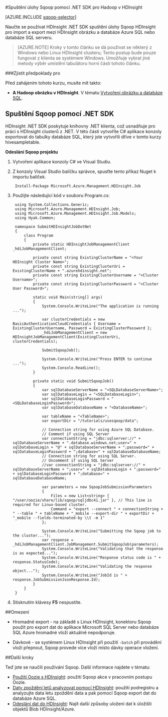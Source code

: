 <properties
    pageTitle="Použití Hadoop Sqoop v HDInsight | Microsoft Azure"
    description="Naučte se používat HDInsight .NET SDK Sqoop import a export mezi clusteru Hadoop a databáze Azure SQL."
    editor="cgronlun"
    manager="jhubbard"
    services="hdinsight"
    documentationCenter=""
    tags="azure-portal"
    authors="mumian"/>

<tags
    ms.service="hdinsight"
    ms.workload="big-data"
    ms.tgt_pltfrm="na"
    ms.devlang="na"
    ms.topic="article"
   ms.date="09/14/2016"
    ms.author="jgao"/>

#<a name="run-sqoop-jobs-using-net-sdk-for-hadoop-in-hdinsight"></a>Spuštění úlohy Sqoop pomocí .NET SDK pro Hadoop v HDInsight

[AZURE.INCLUDE [sqoop-selector](../../includes/hdinsight-selector-use-sqoop.md)]

Naučte se používat HDInsight .NET SDK spuštění úlohy Sqoop HDInsight pro import a export mezi HDInsight obrázku a databáze Azure SQL nebo databáze SQL serveru.

> [AZURE.NOTE] Kroky v tomto článku se dá používat se některý z Windows nebo Linux HDInsight clusteru; Tento postup bude pouze fungovat z klienta se systémem Windows. Umožňuje vybrat jiné metody výběr umístění tabulátoru horní části tohoto článku.

###<a name="prerequisites"></a>Zjistit předpoklady pro

Před zahájením tohoto kurzu, musíte mít takto:

- **A Hadoop obrázku v HDInsight**. V tématu [Vytvoření obrázku a databáze SQL](hdinsight-use-sqoop.md#create-cluster-and-sql-database).

## <a name="run-sqoop-using-net-sdk"></a>Spuštění Sqoop pomocí .NET SDK

HDInsight .NET SDK poskytuje knihovny .NET klienta, což usnadňuje pro práci s HDInsight clusterů z .NET. V této části vytvoříte C# aplikace konzoly exportovat do tabulky databáze SQL, který jste vytvořili dříve v tomto kurzy hivesampletable.

**Odeslání Sqoop projektu**

1. Vytvoření aplikace konzoly C# ve Visual Studiu.
2. Z konzoly Visual Studio balíčku správce, spusťte tento příkaz Nuget k importu balíček.

        Install-Package Microsoft.Azure.Management.HDInsight.Job
        
3. Použijte následující kód v souboru Program.cs:

        using System.Collections.Generic;
        using Microsoft.Azure.Management.HDInsight.Job;
        using Microsoft.Azure.Management.HDInsight.Job.Models;
        using Hyak.Common;
        
        namespace SubmitHDInsightJobDotNet
        {
            class Program
            {
                private static HDInsightJobManagementClient _hdiJobManagementClient;
        
                private const string ExistingClusterName = "<Your HDInsight Cluster Name>";
                private const string ExistingClusterUri = ExistingClusterName + ".azurehdinsight.net";
                private const string ExistingClusterUsername = "<Cluster Username>";
                private const string ExistingClusterPassword = "<Cluster User Password>";
        
                static void Main(string[] args)
                {
                    System.Console.WriteLine("The application is running ...");
        
                    var clusterCredentials = new BasicAuthenticationCloudCredentials { Username = ExistingClusterUsername, Password = ExistingClusterPassword };
                    _hdiJobManagementClient = new HDInsightJobManagementClient(ExistingClusterUri, clusterCredentials);
        
                    SubmitSqoopJob();
        
                    System.Console.WriteLine("Press ENTER to continue ...");
                    System.Console.ReadLine();
                }
        
                private static void SubmitSqoopJob()
                {
                    var sqlDatabaseServerName = "<SQLDatabaseServerName>";
                    var sqlDatabaseLogin = "<SQLDatabaseLogin>";
                    var sqlDatabaseLoginPassword = "<SQLDatabaseLoginPassword>";
                    var sqlDatabaseDatabaseName = "<DatabaseName>";
        
                    var tableName = "<TableName>";
                    var exportDir = "/tutorials/usesqoop/data";
        
                    // Connection string for using Azure SQL Database.
                    // Comment if using SQL Server
                    var connectionString = "jdbc:sqlserver://" + sqlDatabaseServerName + ".database.windows.net;user=" + sqlDatabaseLogin + "@" + sqlDatabaseServerName + ";password=" + sqlDatabaseLoginPassword + ";database=" + sqlDatabaseDatabaseName;
                    // Connection string for using SQL Server.
                    // Uncomment if using SQL Server
                    //var connectionString = "jdbc:sqlserver://" + sqlDatabaseServerName + ";user=" + sqlDatabaseLogin + ";password=" + sqlDatabaseLoginPassword + ";database=" + sqlDatabaseDatabaseName;
        
                    var parameters = new SqoopJobSubmissionParameters
                    {
                        Files = new List<string> { "/user/oozie/share/lib/sqoop/sqljdbc41.jar" }, // This line is required for Linux-based cluster.
                        Command = "export --connect " + connectionString + " --table " + tableName + "_mobile --export-dir " + exportDir + "_mobile --fields-terminated-by \\t -m 1"
                    };
        
                    System.Console.WriteLine("Submitting the Sqoop job to the cluster...");
                    var response = _hdiJobManagementClient.JobManagement.SubmitSqoopJob(parameters);
                    System.Console.WriteLine("Validating that the response is as expected...");
                    System.Console.WriteLine("Response status code is " + response.StatusCode);
                    System.Console.WriteLine("Validating the response object...");
                    System.Console.WriteLine("JobId is " + response.JobSubmissionJsonResponse.Id);
                }
            }
        }
        
4. Stisknutím klávesy **F5** nespustíte. 

##<a name="limitations"></a>Omezení

* Hromadné export - na základě s Linux HDInsight, konektoru Sqoop použít pro export dat do aplikace Microsoft SQL Server nebo databáze SQL Azure hromadné vloží aktuálně nepodporuje.

* Dávkové - se systémem Linux HDInsight při použití `-batch` při provádění vloží přepnout, Sqoop provede více vloží místo dávky operace vložení.

##<a name="next-steps"></a>Další kroky

Teď jste se naučili používání Sqoop. Další informace najdete v tématu:

- [Použití Oozie s HDInsight](hdinsight-use-oozie.md): použití Sqoop akce v pracovním postupu Oozie.
- [Daty zpoždění letů analyzovat pomocí HDInsight](hdinsight-analyze-flight-delay-data.md): použití podregistru a analyzujte data letu zpoždění data a pak pomocí Sqoop export dat do databáze Azure SQL.
- [Odeslání dat do HDInsight](hdinsight-upload-data.md): Najít další způsoby uložení dat k úložišti objektů Blob HDInsight/Azure.


